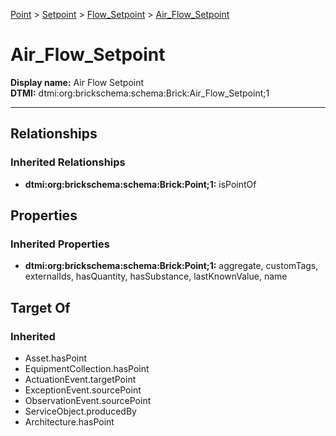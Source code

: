 [Point](../../../Point.md) > [Setpoint](../../Setpoint.md) > [Flow_Setpoint](../Flow_Setpoint.md) > [Air_Flow_Setpoint](.)
# Air_Flow_Setpoint

**Display name:** Air Flow Setpoint<br />
**DTMI:** dtmi:org:brickschema:schema:Brick:Air_Flow_Setpoint;1

---
## Relationships
### Inherited Relationships
* **dtmi:org:brickschema:schema:Brick:Point;1:** isPointOf
## Properties
### Inherited Properties
* **dtmi:org:brickschema:schema:Brick:Point;1:** aggregate, customTags, externalIds, hasQuantity, hasSubstance, lastKnownValue, name
## Target Of
### Inherited
* Asset.hasPoint
* EquipmentCollection.hasPoint
* ActuationEvent.targetPoint
* ExceptionEvent.sourcePoint
* ObservationEvent.sourcePoint
* ServiceObject.producedBy
* Architecture.hasPoint
